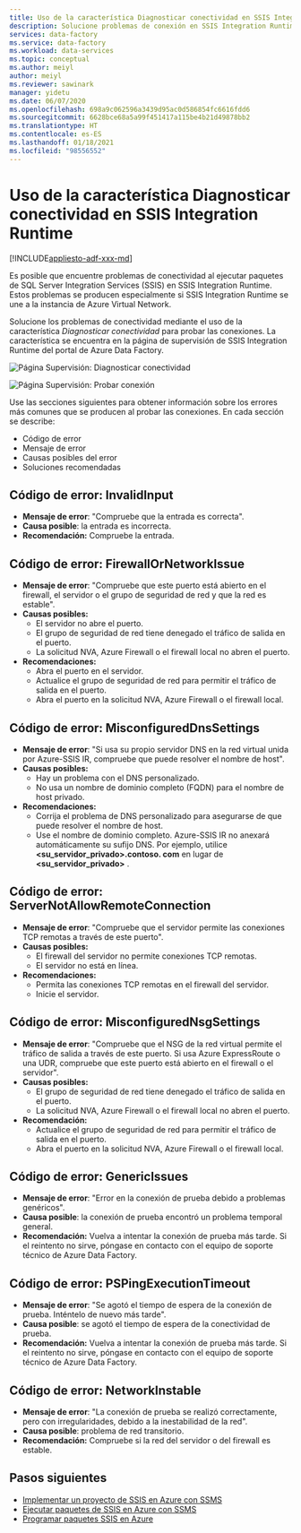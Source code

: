 ```yaml
---
title: Uso de la característica Diagnosticar conectividad en SSIS Integration Runtime
description: Solucione problemas de conexión en SSIS Integration Runtime mediante la característica Diagnosticar conectividad.
services: data-factory
ms.service: data-factory
ms.workload: data-services
ms.topic: conceptual
ms.author: meiyl
author: meiyl
ms.reviewer: sawinark
manager: yidetu
ms.date: 06/07/2020
ms.openlocfilehash: 698a9c062596a3439d95ac0d586854fc6616fdd6
ms.sourcegitcommit: 6628bce68a5a99f451417a115be4b21d49878bb2
ms.translationtype: HT
ms.contentlocale: es-ES
ms.lasthandoff: 01/18/2021
ms.locfileid: "98556552"
---
```

# <a name="use-the-diagnose-connectivity-feature-in-the-ssis-integration-runtime"></a>Uso de la característica Diagnosticar conectividad en SSIS Integration Runtime

[!INCLUDE[appliesto-adf-xxx-md](includes/appliesto-adf-xxx-md.md)]

Es posible que encuentre problemas de conectividad al ejecutar paquetes de SQL Server Integration Services (SSIS) en SSIS Integration Runtime. Estos problemas se producen especialmente si SSIS Integration Runtime se une a la instancia de Azure Virtual Network.

Solucione los problemas de conectividad mediante el uso de la característica *Diagnosticar conectividad* para probar las conexiones. La característica se encuentra en la página de supervisión de SSIS Integration Runtime del portal de Azure Data Factory.

 ![Página Supervisión: Diagnosticar conectividad](media/ssis-integration-runtime-diagnose-connectivity-faq/ssis-monitor-diagnose-connectivity.png)

 ![Página Supervisión: Probar conexión](media/ssis-integration-runtime-diagnose-connectivity-faq/ssis-monitor-test-connection.png)

Use las secciones siguientes para obtener información sobre los errores más comunes que se producen al probar las conexiones. En cada sección se describe:

- Código de error
- Mensaje de error
- Causas posibles del error
- Soluciones recomendadas

## <a name="error-code-invalidinput"></a>Código de error: InvalidInput

- **Mensaje de error**: "Compruebe que la entrada es correcta".
- **Causa posible**: la entrada es incorrecta.
- **Recomendación:** Compruebe la entrada.

## <a name="error-code-firewallornetworkissue"></a>Código de error: FirewallOrNetworkIssue

- **Mensaje de error**: "Compruebe que este puerto está abierto en el firewall, el servidor o el grupo de seguridad de red y que la red es estable".
- **Causas posibles:**
  - El servidor no abre el puerto.
  - El grupo de seguridad de red tiene denegado el tráfico de salida en el puerto.
  - La solicitud NVA, Azure Firewall o el firewall local no abren el puerto.
- **Recomendaciones:**
  - Abra el puerto en el servidor.
  - Actualice el grupo de seguridad de red para permitir el tráfico de salida en el puerto.
  - Abra el puerto en la solicitud NVA, Azure Firewall o el firewall local.

## <a name="error-code-misconfigureddnssettings"></a>Código de error: MisconfiguredDnsSettings

- **Mensaje de error**: "Si usa su propio servidor DNS en la red virtual unida por Azure-SSIS IR, compruebe que puede resolver el nombre de host".
- **Causas posibles:**
  -  Hay un problema con el DNS personalizado.
  -  No usa un nombre de dominio completo (FQDN) para el nombre de host privado.
- **Recomendaciones:**
  -  Corrija el problema de DNS personalizado para asegurarse de que puede resolver el nombre de host.
  -  Use el nombre de dominio completo. Azure-SSIS IR no anexará automáticamente su sufijo DNS. Por ejemplo, utilice **<su_servidor_privado>.contoso. com** en lugar de **<su_servidor_privado>** .

## <a name="error-code-servernotallowremoteconnection"></a>Código de error: ServerNotAllowRemoteConnection

- **Mensaje de error**: "Compruebe que el servidor permite las conexiones TCP remotas a través de este puerto".
- **Causas posibles:**
  -  El firewall del servidor no permite conexiones TCP remotas.
  -  El servidor no está en línea.
- **Recomendaciones:**
  -  Permita las conexiones TCP remotas en el firewall del servidor.
  -  Inicie el servidor.
   
## <a name="error-code-misconfigurednsgsettings"></a>Código de error: MisconfiguredNsgSettings

- **Mensaje de error**: "Compruebe que el NSG de la red virtual permite el tráfico de salida a través de este puerto. Si usa Azure ExpressRoute o una UDR, compruebe que este puerto está abierto en el firewall o el servidor".
- **Causas posibles:**
  -  El grupo de seguridad de red tiene denegado el tráfico de salida en el puerto.
  -  La solicitud NVA, Azure Firewall o el firewall local no abren el puerto.
- **Recomendación:**
  -  Actualice el grupo de seguridad de red para permitir el tráfico de salida en el puerto.
  -  Abra el puerto en la solicitud NVA, Azure Firewall o el firewall local.

## <a name="error-code-genericissues"></a>Código de error: GenericIssues

- **Mensaje de error**: "Error en la conexión de prueba debido a problemas genéricos".
- **Causa posible**: la conexión de prueba encontró un problema temporal general.
- **Recomendación:** Vuelva a intentar la conexión de prueba más tarde. Si el reintento no sirve, póngase en contacto con el equipo de soporte técnico de Azure Data Factory.

## <a name="error-code-pspingexecutiontimeout"></a>Código de error: PSPingExecutionTimeout

- **Mensaje de error**: "Se agotó el tiempo de espera de la conexión de prueba. Inténtelo de nuevo más tarde".
- **Causa posible**: se agotó el tiempo de espera de la conectividad de prueba.
- **Recomendación:** Vuelva a intentar la conexión de prueba más tarde. Si el reintento no sirve, póngase en contacto con el equipo de soporte técnico de Azure Data Factory.

## <a name="error-code-networkinstable"></a>Código de error: NetworkInstable

- **Mensaje de error**: "La conexión de prueba se realizó correctamente, pero con irregularidades, debido a la inestabilidad de la red".
- **Causa posible**: problema de red transitorio.
- **Recomendación:** Compruebe si la red del servidor o del firewall es estable.

## <a name="next-steps"></a>Pasos siguientes

- [Implementar un proyecto de SSIS en Azure con SSMS](/sql/integration-services/ssis-quickstart-deploy-ssms)
- [Ejecutar paquetes de SSIS en Azure con SSMS](/sql/integration-services/ssis-quickstart-run-ssms)
- [Programar paquetes SSIS en Azure](/sql/integration-services/lift-shift/ssis-azure-schedule-packages-ssms)